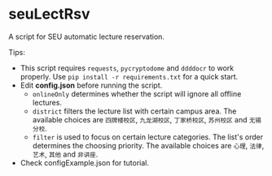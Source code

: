 # seuLectRsv
A script for SEU automatic lecture reservation.

Tips:
 - This script requires `requests`, `pycryptodome` and `ddddocr` to work properly. Use `pip install -r requirements.txt` for a quick start.
 - Edit **config.json** before running the script.
     - `onlineOnly` determines whether the script will ignore all offline lectures.
     - `district` filters the lecture list with certain campus area. The available choices are `四牌楼校区`, `九龙湖校区`, `丁家桥校区`, `苏州校区` and `无锡分校`.
     - `filter` is used to focus on certain lecture categories. The list's order determines the choosing priority. The available choices are `心理`, `法律`, `艺术`, `其他` and `非讲座`.
 - Check configExample.json for tutorial.
